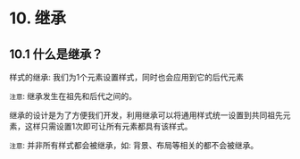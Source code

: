 # 10. 继承


## 10.1 什么是继承？

样式的继承: 我们为1个元素设置样式，同时也会应用到它的后代元素

`注意`: 继承发生在祖先和后代之间的。

继承的设计是为了方便我们开发，利用继承可以将通用样式统一设置到共同祖先元素，这样只需设置1次即可让所有元素都具有该样式。

`注意`: 并非所有样式都会被继承，如: 背景、布局等相关的都不会被继承。
